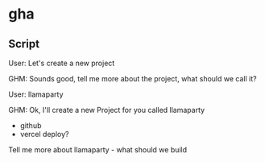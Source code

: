 # gha


## Script

User: Let's create a new project

GHM: Sounds good, tell me more about the project, what should we call it?

User: llamaparty

GHM: Ok, I'll create a new Project for you called llamaparty

- github
- vercel deploy?

Tell me more about llamaparty - what should we build



